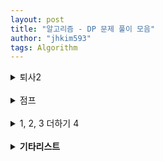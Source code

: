```yaml
---
layout: post
title: "알고리즘 - DP 문제 풀이 모음"
author: "jhkim593"
tags: Algorithm
---
```


<details>
<summary>퇴사2</summary>
<div markdown="1">

> [문제 링크](https://www.acmicpc.net/problem/15486)

<br>
### 난이도 : ⭐

dp[i]: i일에 퇴사할 때 얻을 수 있는 최대 금액값을 저장했다.

### 코드
```java
import java.util.*;
import java.io.*;
public class Main {
    public static void main(String[] args) throws IOException {
        BufferedReader bf = new BufferedReader(new InputStreamReader(System.in));

        StringTokenizer stz = new StringTokenizer(bf.readLine());
        int count = Integer.parseInt(stz.nextToken());
        int[] time = new int[count+1];
        int[] fee = new int[count+1];

        int[] dp = new int[count+2];
        for(int i=1; i<=count; i++){
            stz = new StringTokenizer(bf.readLine());
            time[i] = Integer.parseInt(stz.nextToken());
            fee[i] = Integer.parseInt(stz.nextToken());
        }

        for(int i=1; i<=count+1; i++){
            //이전 날 최대 금액이 더 높으면 사용
            dp[i] = Math.max(dp[i-1],dp[i]);

            if(i==count+1) break;
            if(i+time[i]<=count+1){
                dp[i+time[i]] = Math.max(dp[i+time[i]], dp[i]+fee[i]);
            }
        }
        System.out.println(dp[count+1]);

    }
}
```
</div>
</details>


<br>

<details>
<summary>점프</summary>
<div markdown="1">

> [문제 링크](https://www.acmicpc.net/problem/1890)

<br>
### 난이도 : ⭐

dp 2차원 배열 선언 후 각 요소에 접근할 수 있는 경로 수를 저장했다.

### 코드
```java
import java.util.*;
import java.io.*;

public class Main{

    public static void main(String[]args) throws Exception{
        BufferedReader bf = new BufferedReader(new InputStreamReader(System.in));
        StringTokenizer stz = new StringTokenizer(bf.readLine());

        int N = Integer.parseInt(stz.nextToken());
        int[][] arr = new int[N][N];
        long[][] dp = new long[N][N];
        for(int i=0;i<N;i++){
            stz = new StringTokenizer(bf.readLine());
            for(int j=0; j<N;j++){
                arr[i][j] = Integer.parseInt(stz.nextToken());
            }
        }
        dp[0][0] = 1;
        for(int i=0; i<N;i++){
            for(int j=0; j<N; j++){
                int jump = arr[i][j];
                if(jump!=0 && i+jump < N){
                    dp[i+jump][j] = dp[i+jump][j] + dp[i][j];
                }
                if(jump!=0 && j+jump < N){
                    dp[i][j+jump] = dp[i][j+jump] + dp[i][j];
                }
            }
        }
        System.out.println(dp[N-1][N-1]);
    }
}
```
</div>
</details>

<br>

<details>
<summary>1, 2, 3 더하기 4</summary>
<div markdown="1">

> [문제 링크](https://www.acmicpc.net/problem/15989)

<br>
### 난이도 : ⭐⭐

1, 2, 3 합을 구성할 때 순서가 관계 없기 때문에 오름 차순 정렬을 한다.  
오름 차순 정렬 했을 때 dp[i][j] 는 j로 끝날 때 i가 만들어지는 경우의 수이다.  
예를 들어 dp[4][2]는 2로 끝날 때 4가되는 경우의 수이다.  

... + 2 와 같은데 ...의 합은 2여야하며 오름 차순 정렬했기 있기 때문에 ...의 끝은 1 또는 2로 끝나야한다.  
식으로 나타내면 dp[4][2] = dp[2][1] + dp[2][2]가 된다.


### 코드
```java
import java.util.*;
import java.io.*;

public class Main{

    public static void main(String[]args) throws Exception{
        BufferedReader bf = new BufferedReader(new InputStreamReader(System.in));
        StringTokenizer stz = new StringTokenizer(bf.readLine());

        int N = Integer.parseInt(stz.nextToken());


        for(int k=0;k<N;k++){
            stz = new StringTokenizer(bf.readLine());

            int n =Integer.parseInt(stz.nextToken());
            //dp 초기값 설정시 예외 발생 방지 위해 n+3
            int [][]dp = new int[n+3][4];

            dp[1][1] = 1;

            dp[2][1] = 1;
            dp[2][2] = 1;

            dp[3][1] = 1;
            dp[3][2] = 1;
            dp[3][3] = 1;
            for(int i=4; i<=n;i++){
                dp[i][1] = dp[i-1][1];
                dp[i][2] = dp[i-2][1] +dp[i-2][2];
                dp[i][3] = dp[i-3][1] +dp[i-3][2] + dp[i-3][3];       
            }
            System.out.println(dp[n][1]+dp[n][2]+dp[n][3]);
        }        
    }
}
```
</div>
</details>

<br>

<details>
<summary><strong>기타리스트</strong></summary>
<div markdown="1">

> [문제 링크](https://www.acmicpc.net/problem/1495)

<br>
### 난이도 : ⭐⭐

각 곡이 볼륨이 줄일건지 늘릴건지 2가지 경우가 있고 최대 곡 수가 50이기 때문에 최대 2<sup>50</sup> 연산이 수행된다. dp 2차원 배열의 값을 저장해 연산 수행을 줄였다.  
dp[i][j]에 i번째 곡이 연주될 때 볼륨 j가되면 1이 저장 되도록했다.

### 코드
```java
import java.util.*;
import java.io.*;

public class Main{

    public static void main(String[]args) throws Exception{
        BufferedReader bf = new BufferedReader(new InputStreamReader(System.in));
        StringTokenizer stz = new StringTokenizer(bf.readLine());

        int n = Integer.parseInt(stz.nextToken());
        int start = Integer.parseInt(stz.nextToken());
        int limit = Integer.parseInt(stz.nextToken());

        int[] arr = new int[n];
        stz = new StringTokenizer(bf.readLine());
        for(int i=0;i<n; i++){
            arr[i] = Integer.parseInt(stz.nextToken());
        }

        int[][]dp = new int[n+1][limit+1];
        dp[0][start]=1;

        for(int i=0;i<n; i++){
            for(int j=0;j<=limit;j++){
                if(dp[i][j]==0) continue;

                if(j+arr[i]<=limit){
                    dp[i+1][j+arr[i]] =1;
                }
                if(j-arr[i]>=0){
                    dp[i+1][j-arr[i]] =1;
                }
            }
        }
       int answer = -1;
        for(int i =0; i<=limit;i++){
            if(dp[n][i]==0) continue;
            if(i> answer) answer = i;
        }
        System.out.print(answer);
    }
}
```
</div>
</details>
